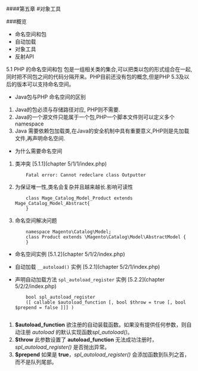####第五章
#对象工具

###概览
* 命名空间和包
* 自动加载
* 对象工具
* 反射API

5.1 PHP 的命名空间和包
包是一组相关类的集合,可以把类以包的形式组合在一起,同时把不同包之间的代码分隔开来。PHP目前还没有包的概念,但是PHP 5.3及以后的版本可以支持命名空间。

* Java包与PHP 命名空间的区别
1. Java的包必须与存储路径对应, PHP则不需要.
2. Java的一个源文件只能属于一个包,PHP一个脚本文件则可以定义多个namespace
3. Java 需要依赖包加载类,在Java的安全机制中具有重要意义,PHP则是先加载文件,再声明命名空间.

* 为什么需要命名空间
1. 类冲突 [5.1.1](chapter 5/1/1/index.php)
	```
		Fatal error: Cannot redeclare class Outputter
	```
2. 为保证唯一性,类名会复杂并且越来越长.影响可读性
	```
		class Mage_Catalog_Model_Product extends Mage_Catalog_Model_Abstract{
		}
	```
3. 命名空间解决问题
	```	
		namespace Magento\Catalog\Model;
		class Product extends \Magento\Catalog\Model\AbstractModel {
		}
	```
* 命名空间实例 [5.1.2](chapter 5/1/2/index.php)

*  自动加载 ``__autoload()`` 实例 [5.2.1](chapter 5/2/1/index.php)

*  声明自动加载方法 ``spl_autoload_register`` 实例 [5.2.2](chapter 5/2/2/index.php)

	```
		bool spl_autoload_register 
		([ callable $autoload_function [, bool $throw = true [, bool $prepend = false ]]] )
		
	```

1. **$autoload_function** 
 欲注册的自动装载函数。如果没有提供任何参数，则自动注册 *autoload* 的默认实现函数*spl_autoload()*。
2. **$throw** 此参数设置了 **autoload_function** 无法成功注册时， *spl_autoload_register()* 是否抛出异常。
3. **$prepend** 如果是 **true**，*spl_autoload_register()* 会添加函数到队列之首，而不是队列尾部。



